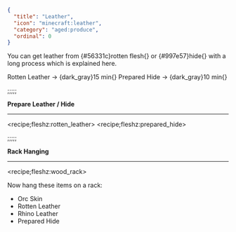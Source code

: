 ```json
{
  "title": "Leather",
  "icon": "minecraft:leather",
  "category": "aged:produce",
  "ordinal": 0
}
```

You can get leather from {#56331c}rotten flesh{} or {#997e57}hide{} with a long process which is explained here.


Rotten Leather -> {dark_gray}15 min{}
Prepared Hide -> {dark_gray}10 min{}

;;;;;


**Prepare Leather / Hide**

---

<recipe;fleshz:rotten_leather>
<recipe;fleshz:prepared_hide>

;;;;;


**Rack Hanging**

---

<recipe;fleshz:wood_rack>

Now hang these items on a rack:

- Orc Skin
- Rotten Leather
- Rhino Leather
- Prepared Hide